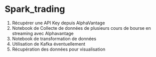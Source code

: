 # Spark_trading
1. Récupérer une API Key depuis AlphaVantage
2. Notebook de Collecte de données de plusieurs cours de bourse en streaming avec Alphavantage 
3. Notebook de transformation de données
4. Utilisation de Kafka éventuellement
5. Récupération des données pour visualisation
 
